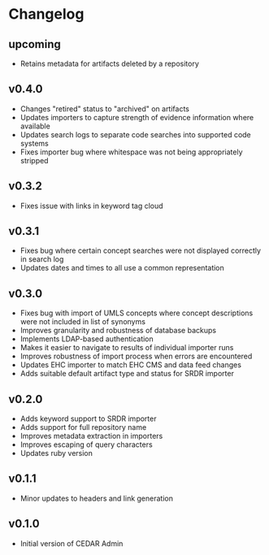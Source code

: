 # Changelog

## upcoming

* Retains metadata for artifacts deleted by a repository

## v0.4.0

* Changes "retired" status to "archived" on artifacts
* Updates importers to capture strength of evidence information where available
* Updates search logs to separate code searches into supported code systems
* Fixes importer bug where whitespace was not being appropriately stripped

## v0.3.2

* Fixes issue with links in keyword tag cloud

## v0.3.1

* Fixes bug where certain concept searches were not displayed correctly in search log
* Updates dates and times to all use a common representation

## v0.3.0

* Fixes bug with import of UMLS concepts where concept descriptions were not included in list of synonyms
* Improves granularity and robustness of database backups
* Implements LDAP-based authentication
* Makes it easier to navigate to results of individual importer runs
* Improves robustness of import process when errors are encountered
* Updates EHC importer to match EHC CMS and data feed changes
* Adds suitable default artifact type and status for SRDR importer

## v0.2.0

* Adds keyword support to SRDR importer
* Adds support for full repository name
* Improves metadata extraction in importers
* Improves escaping of query characters
* Updates ruby version

## v0.1.1

* Minor updates to headers and link generation

## v0.1.0

* Initial version of CEDAR Admin
